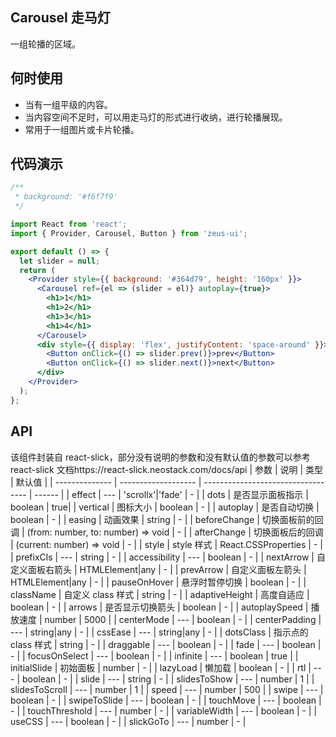 ## Carousel 走马灯

一组轮播的区域。

## 何时使用

- 当有一组平级的内容。
- 当内容空间不足时，可以用走马灯的形式进行收纳，进行轮播展现。
- 常用于一组图片或卡片轮播。

## 代码演示

```jsx
/**
 * background: '#f6f7f9'
 */

import React from 'react';
import { Provider, Carousel, Button } from 'zeus-ui';

export default () => {
  let slider = null;
  return (
    <Provider style={{ background: '#364d79', height: '160px' }}>
      <Carousel ref={el => (slider = el)} autoplay={true}>
        <h1>1</h1>
        <h1>2</h1>
        <h1>3</h1>
        <h1>4</h1>
      </Carousel>
      <div style={{ display: 'flex', justifyContent: 'space-around' }}>
        <Button onClick={() => slider.prev()}>prev</Button>
        <Button onClick={() => slider.next()}>next</Button>
      </div>
    </Provider>
  );
};
```

## API

该组件封装自 react-slick，部分没有说明的参数和没有默认值的参数可以参考 react-slick 文档https://react-slick.neostack.com/docs/api
| 参数 | 说明 | 类型 | 默认值 |
| -------------- | ------------------- | ---------------------------------- | ------ |
| effect | --- | 'scrollx'&#124;'fade' | - |
| dots | 是否显示面板指示 | boolean | true|
| vertical | 图标大小 | boolean | - |
| autoplay | 是否自动切换 | boolean | - |
| easing | 动画效果 | string | - |
| beforeChange | 切换面板前的回调 | (from: number, to: number) => void | - |
| afterChange | 切换面板后的回调 | (current: number) => void | - |
| style | style 样式 | React.CSSProperties | - |
| prefixCls | --- | string | - |
| accessibility | --- | boolean | - |
| nextArrow | 自定义面板右箭头 | HTMLElement&#124;any | - |
| prevArrow | 自定义面板左箭头 | HTMLElement&#124;any | - |
| pauseOnHover | 悬浮时暂停切换 | boolean | - |
| className | 自定义 class 样式 | string | - |
| adaptiveHeight | 高度自适应 | boolean | - |
| arrows | 是否显示切换箭头 | boolean | - |
| autoplaySpeed | 播放速度 | number | 5000 |
| centerMode | --- | boolean | - |
| centerPadding | --- | string&#124;any | - |
| cssEase | --- | string&#124;any | - |
| dotsClass | 指示点的 class 样式 | string | - |
| draggable | --- | boolean | - |
| fade | --- | boolean | - |
| focusOnSelect | --- | boolean | - |
| infinite | --- | boolean | true |
| initialSlide | 初始面板 | number | - |
| lazyLoad | 懒加载 | boolean | - |
| rtl | --- | boolean | - |
| slide | --- | string | - |
| slidesToShow | --- | number | 1 |
| slidesToScroll | --- | number | 1 |
| speed | --- | number | 500 |
| swipe | --- | boolean | - |
| swipeToSlide | --- | boolean | - |
| touchMove | --- | boolean | - |
| touchThreshold | --- | number | - |
| variableWidth | --- | boolean | - |
| useCSS | --- | boolean | - |
| slickGoTo | --- | number | - |
